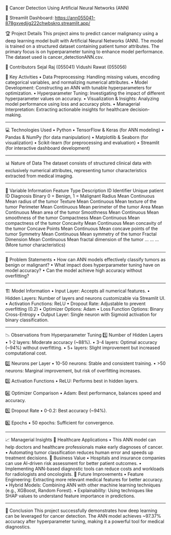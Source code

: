 📌 Cancer Detection Using Artificial Neural Networks (ANN)

🔗 Streamlit Dashboard: https://ann055041-878gxvedjjg222chwbskrq.streamlit.app/

🏆 Project Details
This project aims to predict cancer malignancy using a deep learning model built with Artificial Neural Networks (ANN). The model is trained on a structured dataset containing patient tumor attributes. The primary focus is on hyperparameter tuning to enhance model performance. The dataset used is cancer_detectionANN.csv.

👥 Contributors
Sejal Raj (055041)
Vidushi Rawat (055056)

🔑 Key Activities
•	Data Preprocessing: Handling missing values, encoding categorical variables, and normalizing numerical attributes.
•	Model Development: Constructing an ANN with tunable hyperparameters for optimization.
•	Hyperparameter Tuning: Investigating the impact of different hyperparameter values on accuracy.
•	Visualization & Insights: Analyzing model performance using loss and accuracy plots.
•	Managerial Interpretation: Extracting actionable insights for healthcare decision-making.

______________
💻 Technologies Used
•	Python
•	TensorFlow & Keras (for ANN modeling)
•	Pandas & NumPy (for data manipulation)
•	Matplotlib & Seaborn (for visualization)
•	Scikit-learn (for preprocessing and evaluation)
•	Streamlit (for interactive dashboard development)

______________
📊 Nature of Data
The dataset consists of structured clinical data with exclusively numerical attributes, representing tumor characteristics extracted from medical imaging.

______________
📌 Variable Information
Feature	Type	Description
ID	Identifier	Unique patient ID
Diagnosis	Binary	0 = Benign, 1 = Malignant
Radius Mean	Continuous	Mean radius of the tumor
Texture Mean	Continuous	Mean texture of the tumor
Perimeter Mean	Continuous	Mean perimeter of the tumor
Area Mean	Continuous	Mean area of the tumor
Smoothness Mean	Continuous	Mean smoothness of the tumor
Compactness Mean	Continuous	Mean compactness of the tumor
Concavity Mean	Continuous	Mean concavity of the tumor
Concave Points Mean	Continuous	Mean concave points of the tumor
Symmetry Mean	Continuous	Mean symmetry of the tumor
Fractal Dimension Mean	Continuous	Mean fractal dimension of the tumor
...	...	... (More tumor characteristics)

______________
🎯 Problem Statements
•	How can ANN models effectively classify tumors as benign or malignant?
•	What impact does hyperparameter tuning have on model accuracy?
•	Can the model achieve high accuracy without overfitting?

______________
🏗️ Model Information
•	Input Layer: Accepts all numerical features.
•	Hidden Layers: Number of layers and neurons customizable via Streamlit UI.
•	Activation Functions: ReLU
•	Dropout Rate: Adjustable to prevent overfitting (0.2)
•	Optimizer Options: Adam
•	Loss Function Options: Binary Cross-Entropy
•	Output Layer: Single neuron with Sigmoid activation for binary classification.

______________
📉 Observations from Hyperparameter Tuning
1️⃣ Number of Hidden Layers
•	1-2 layers: Moderate accuracy (~88%).
•	3-4 layers: Optimal accuracy (~94%) without overfitting.
•	5+ layers: Slight improvement but increased computational cost.

2️⃣ Neurons per Layer
•	10-50 neurons: Stable and consistent training.
•	>50 neurons: Marginal improvement, but risk of overfitting increases.

3️⃣ Activation Functions
•	ReLU: Performs best in hidden layers.

4️⃣ Optimizer Comparison
•	Adam: Best performance, balances speed and accuracy.

5️⃣ Dropout Rate
•	0-0.2: Best accuracy (~94%).

6️⃣ Epochs
•	50 epochs: Sufficient for convergence.

______________
📈 Managerial Insights
🔹 Healthcare Applications
•	This ANN model can help doctors and healthcare professionals make early diagnoses of cancer.
•	Automating tumor classification reduces human error and speeds up treatment decisions.
🔹 Business Value
•	Hospitals and insurance companies can use AI-driven risk assessment for better patient outcomes.
•	Implementing ANN-based diagnostic tools can reduce costs and workloads for radiologists and oncologists.
🔹 Future Improvements
•	Feature Engineering: Extracting more relevant medical features for better accuracy.
•	Hybrid Models: Combining ANN with other machine learning techniques (e.g., XGBoost, Random Forest).
•	Explainability: Using techniques like SHAP values to understand feature importance in predictions.

______________
🚀 Conclusion
This project successfully demonstrates how deep learning can be leveraged for cancer detection. The ANN model achieves ~97.37% accuracy after hyperparameter tuning, making it a powerful tool for medical diagnostics.
